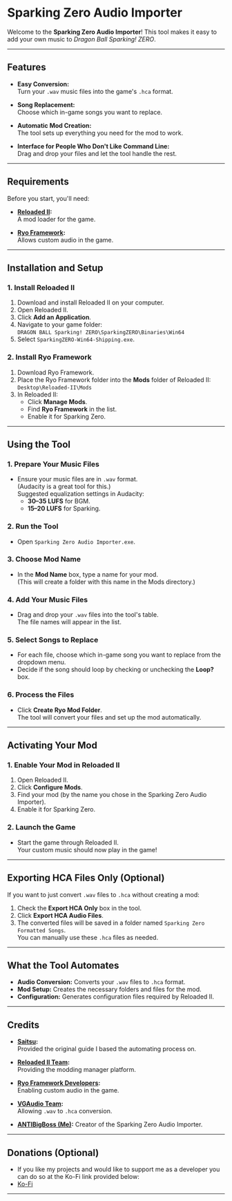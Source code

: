 # Sparking Zero Audio Importer

Welcome to the **Sparking Zero Audio Importer**! This tool makes it easy to add your own music to *Dragon Ball Sparking! ZERO*.

---

## Features

- **Easy Conversion:**  
  Turn your `.wav` music files into the game's `.hca` format.

- **Song Replacement:**  
  Choose which in-game songs you want to replace.

- **Automatic Mod Creation:**  
  The tool sets up everything you need for the mod to work.

- **Interface for People Who Don't Like Command Line:**  
  Drag and drop your files and let the tool handle the rest.

---

## Requirements

Before you start, you'll need:

- **[Reloaded II](https://gamebanana.com/tools/6693):**  
  A mod loader for the game.

- **[Ryo Framework](https://drive.google.com/file/d/1vV0cy2KvvajQ-RPiK38f8xhVnW10Sfd7/view):**  
  Allows custom audio in the game.

---

## Installation and Setup

### 1. Install Reloaded II

1. Download and install Reloaded II on your computer.
2. Open Reloaded II.
3. Click **Add an Application**.
4. Navigate to your game folder:  
   `DRAGON BALL Sparking! ZERO\SparkingZERO\Binaries\Win64`
5. Select `SparkingZERO-Win64-Shipping.exe`.

### 2. Install Ryo Framework

1. Download Ryo Framework.
2. Place the Ryo Framework folder into the **Mods** folder of Reloaded II:  
   `Desktop\Reloaded-II\Mods`
3. In Reloaded II:
   - Click **Manage Mods**.
   - Find **Ryo Framework** in the list.
   - Enable it for Sparking Zero.

---

## Using the Tool

### 1. Prepare Your Music Files

- Ensure your music files are in `.wav` format.  
  (Audacity is a great tool for this.)  
  Suggested equalization settings in Audacity:  
  - **30–35 LUFS** for BGM.  
  - **15–20 LUFS** for Sparking.

### 2. Run the Tool

- Open `Sparking Zero Audio Importer.exe`.

### 3. Choose Mod Name

- In the **Mod Name** box, type a name for your mod.  
  (This will create a folder with this name in the Mods directory.) 

### 4. Add Your Music Files

- Drag and drop your `.wav` files into the tool's table.  
  The file names will appear in the list.

### 5. Select Songs to Replace

- For each file, choose which in-game song you want to replace from the dropdown menu.  
- Decide if the song should loop by checking or unchecking the **Loop?** box.

### 6. Process the Files

- Click **Create Ryo Mod Folder**.  
  The tool will convert your files and set up the mod automatically.

---

## Activating Your Mod

### 1. Enable Your Mod in Reloaded II

1. Open Reloaded II.
2. Click **Configure Mods**.
3. Find your mod (by the name you chose in the Sparking Zero Audio Importer).
4. Enable it for Sparking Zero.

### 2. Launch the Game

- Start the game through Reloaded II.  
  Your custom music should now play in the game!

---

## Exporting HCA Files Only (Optional)

If you want to just convert `.wav` files to `.hca` without creating a mod:

1. Check the **Export HCA Only** box in the tool.
2. Click **Export HCA Audio Files**.
3. The converted files will be saved in a folder named `Sparking Zero Formatted Songs`.  
   You can manually use these `.hca` files as needed.

---

## What the Tool Automates

- **Audio Conversion:** Converts your `.wav` files to `.hca` format.
- **Mod Setup:** Creates the necessary folders and files for the mod.
- **Configuration:** Generates configuration files required by Reloaded II.

---

## Credits

- **[Saitsu](https://docs.google.com/document/d/1vpbans9a7kV07LiSKn4xjYswoKTunsRFZQbIW2hQRvE/edit?tab=t.0):**  
  Provided the original guide I based the automating process on.

- **[Reloaded II Team](https://github.com/Reloaded-Project/Reloaded-II):**  
  Providing the modding manager platform.

- **[Ryo Framework Developers](https://github.com/RyoTune/Ryo):**  
  Enabling custom audio in the game.

- **[VGAudio Team](https://github.com/Thealexbarney/VGAudio):**  
  Allowing `.wav` to `.hca` conversion.

- **[ANTIBigBoss (Me)](https://github.com/ANTIBigBoss):** 
  Creator of the Sparking Zero Audio Importer.
---
## Donations (Optional)
  - If you like my projects and would like to support me as a developer you can do so at the Ko-Fi link provided below:
  - [Ko-Fi](https://ko-fi.com/antibigboss)
---
